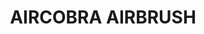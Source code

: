 ---
layout: product
title: "AIRCOBRA AIRBRUSH"
price: "17000" 
desc: "N/A"
img_path: "/assets/img/A.MIG-8625.jpg"
brand: "AMMO"
available: true
special_offer: false
new: true
soon: false
cat: "070000"
subcat: "070100"
subsubcat: "070101"
sifra: "A.MIG-8625"
---
